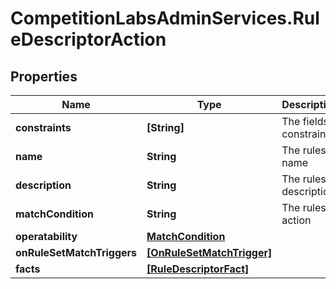 # CompetitionLabsAdminServices.RuleDescriptorAction

## Properties

Name | Type | Description | Notes
------------ | ------------- | ------------- | -------------
**constraints** | **[String]** | The fields constraint | 
**name** | **String** | The rules name | 
**description** | **String** | The rules description | [optional] 
**matchCondition** | **String** | The rules action | [optional] 
**operatability** | [**MatchCondition**](MatchCondition.md) |  | 
**onRuleSetMatchTriggers** | [**[OnRuleSetMatchTrigger]**](OnRuleSetMatchTrigger.md) |  | [optional] 
**facts** | [**[RuleDescriptorFact]**](RuleDescriptorFact.md) |  | 


